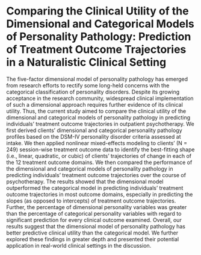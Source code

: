 # Comparing the Clinical Utility of the Dimensional and Categorical Models of Personality Pathology: Prediction of Treatment Outcome Trajectories in a Naturalistic Clinical Setting

The five-factor dimensional model of personality pathology has emerged from research efforts to
rectify some long-held concerns with the categorical classification of personality disorders. Despite its growing acceptance in the research community, widespread clinical implementation of such a dimensional approach requires further evidence of its clinical utility. Thus, the current study aimed to compare the clinical utility of the dimensional and categorical models of personality pathology in predicting individuals’ treatment outcome trajectories in outpatient psychotherapy. We first derived clients’ dimensional and categorical personality pathology profiles based on the DSM-IV personality disorder criteria assessed at intake. We then applied nonlinear mixed-effects modeling to clients’ (N = 249) session-wise treatment outcome data to identify the best-fitting shape (i.e., linear, quadratic, or cubic) of clients’ trajectories of change in each of the 12 treatment outcome domains. We then compared the performance of the dimensional and categorical models of personality pathology in predicting individuals’ treatment outcome trajectories over the course of psychotherapy. The results showed that the dimensional model outperformed the categorical model in predicting individuals’ treatment outcome trajectories in most outcome domains, especially in predicting the slopes (as opposed to intercepts) of treatment outcome trajectories. Further, the percentage of dimensional personality variables was greater than the percentage of categorical personality variables with regard to significant prediction for every clinical outcome examined. Overall, our results suggest that the dimensional model of personality pathology has better predictive clinical utility than the categorical model. We further explored these findings in greater depth and presented their potential application in real-world clinical settings in the discussion.

